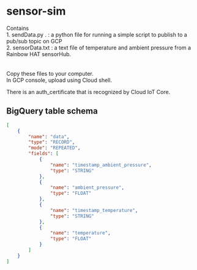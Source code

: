 # sensor-sim

Contains </br>
    1. sendData.py . : a python file for running a simple script to publish to a pub/sub topic on GCP</br>
    2. sensorData.txt : a text file of temperature and ambient pressure from a Rainbow HAT sensorHub. </br>
    </br></br>
Copy these files to your computer. </br>
In GCP console, upload using Cloud shell. </br>

There is an auth_certificate that is recognized by Cloud IoT Core. 

## BigQuery table schema

```json
[
    {
        "name": "data",
        "type": "RECORD",
        "mode": "REPEATED",
        "fields": [
            {
                "name": "timestamp_ambient_pressure",
                "type": "STRING"
            },
            {
                "name": "ambient_pressure",
                "type": "FLOAT"
            },
            {
                "name": "timestamp_temperature",
                "type": "STRING"
            },
            {
                "name": "temperature",
                "type": "FLOAT"
            }
        ]
    }
]
```